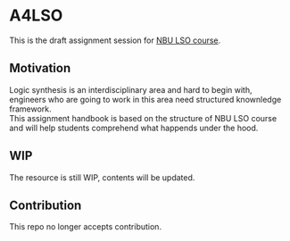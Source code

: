 # A4LSO
This is the draft assignment session for [NBU LSO course](https://nbulsi.github.io).

## Motivation
Logic synthesis is an interdisciplinary area and hard to begin with, engineers who are going to work in this area need structured knownledge framework.
<br/>This assignment handbook is based on the structure of NBU LSO course and will help students comprehend what happends under the hood.

## WIP
The resource is still WIP, contents will be updated.

## Contribution
This repo no longer accepts contribution.